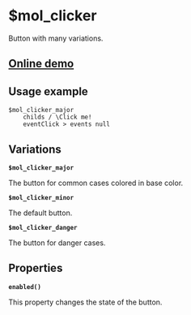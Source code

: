 # $mol_clicker

Button with many variations.

## [Online demo](http://eigenmethod.github.io/mol/#demo=mol_clicker_demo)

## Usage example
```
$mol_clicker_major
	childs / \Click me!
	eventClick > events null
```

## Variations

**`$mol_clicker_major`**

The button for common cases colored in base color.

**`$mol_clicker_minor`**

The default button.

**`$mol_clicker_danger`**

The button for danger cases.

## Properties

**`enabled()`**

This property changes the state of the button.
